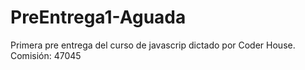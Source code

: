 # PreEntrega1-Aguada
Primera pre entrega del curso de javascrip dictado por Coder House. Comisión: 47045

